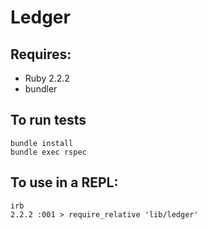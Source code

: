 # Ledger

## Requires:

 - Ruby 2.2.2
 - bundler

## To run tests

```@sh
bundle install
bundle exec rspec
```

## To use in a REPL:
```@sh
irb
2.2.2 :001 > require_relative 'lib/ledger'
```
